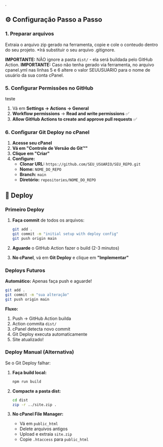 .


## ⚙️ Configuração Passo a Passo

### 1. Preparar arquivos
Extraia o arquivo zip gerado na ferramenta, copie e cole o conteudo dentro do seu projeto.
*Irá substituir o seu arquivo .gitignore.

**IMPORTANTE:** NÃO ignore a pasta `dist/` - ela será buildada pelo GitHub Action.
**IMPORTANTE:** Caso não tenha gerado via ferramenta, no arquivo cpanel.yml nas linhas 5 e 6 altere o valor SEUUSUARIO para o nome de usuário da sua conta cPanel.

### 5. Configurar Permissões no GitHub

teste
1. Vá em **Settings → Actions → General**
2. **Workflow permissions** → **Read and write permissions** ✅
3. **Allow GitHub Actions to create and approve pull requests** ✅

### 6. Configurar Git Deploy no cPanel

1. **Acesse seu cPanel**
2. **Vá em "Controle de Versão do Git™"**
3. **Clique em "Criar"**
4. **Configure:**
   - **Clonar URL:** `https://github.com/SEU_USUARIO/SEU_REPO.git`
   - **Nome:** `NOME_DO_REPO`
   - **Branch:** `main`
   - **Diretório:** `repositories/NOME_DO_REPO`

## 🚀 Deploy

### Primeiro Deploy

1. **Faça commit** de todos os arquivos:
   ```bash
   git add .
   git commit -m "initial setup with deploy config"
   git push origin main
   ```

2. **Aguarde** o GitHub Action fazer o build (2-3 minutos)

3. **No cPanel**, vá em **Git Deploy** e clique em **"Implementar"**

### Deploys Futuros

**Automático:** Apenas faça push e aguarde!

```bash
git add .
git commit -m "sua alteração"
git push origin main
```

**Fluxo:**
1. Push → GitHub Action builda
2. Action commita `dist/`
3. cPanel detecta novo commit
4. Git Deploy executa automaticamente
5. Site atualizado!


### Deploy Manual (Alternativa)

Se o Git Deploy falhar:

1. **Faça build local:**
   ```bash
   npm run build
   ```

2. **Compacte a pasta dist:**
   ```bash
   cd dist
   zip -r ../site.zip .
   ```

3. **No cPanel File Manager:**
   - Vá em `public_html`
   - Delete arquivos antigos
   - Upload e extraia `site.zip`
   - Copie `.htaccess` para `public_html`
